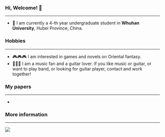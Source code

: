 ### Hi, Welcome! 👋
***
- 🏫 I am currently a 4-th year undergraduate student in **Whuhan University**, Hubei Province, China. 
<!-- - 🚲 My subject is software engineering, and I used to be a front-end engineer. In 2022, I participate in creating a company called **UnknowByte**, and developed a app as the front-end leader about **NFT** with my friends (Digital Collections and Blockchain, you can find introduction in Wikipedia [Intro of NFT](https://en.wikipedia.org/wiki/Non-fungible_token)). And our platform recieved more than **200k registers**. Due to the busy study, we disbanded after half years.
- 🚗 Now I am interested in AI. My study on AI began in October, 2022. I used to study on **Person Re-identification** and **Graph Learning**, and now my interests are **Multi-modal Recommendation**. Welcome to communicate if you have the same interests! Email at **weishen@whu.edu.cn**.

- 🏆 My google scholar page is here [Google Scholar](https://scholar.google.com.hk/citations?hl=zh-CN&user=fRwq42IAAAAJ) -->


### Hobbies
*** 
- 🎮🎮🎮 I am interested in games and novels on Oriental fantasy.
- 🎸🎸🎸 I am a music fan and a guitar lover. If you like music or guitar, or want to play band, or looking for guitar player, contact and work together!


### My papers
***
- 

### More information
***
![](https://github-readme-stats.vercel.app/api?username=shenwei)
